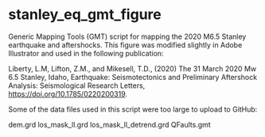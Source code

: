 # stanley_eq_gmt_figure

Generic Mapping Tools (GMT) script for mapping the 2020 M6.5 Stanley earthquake and aftershocks. This figure was modified slightly in Adobe Illustrator and used in the following publication:

Liberty, L.M, Lifton, Z.M., and Mikesell, T.D., (2020) The 31 March 2020 Mw 6.5 Stanley, Idaho, Earthquake: Seismotectonics and Preliminary Aftershock Analysis: Seismological Research Letters, https://doi.org/10.1785/0220200319. 

Some of the data files used in this script were too large to upload to GitHub:
  
  dem.grd
  los_mask_ll.grd
  los_mask_ll_detrend.grd
  QFaults.gmt
